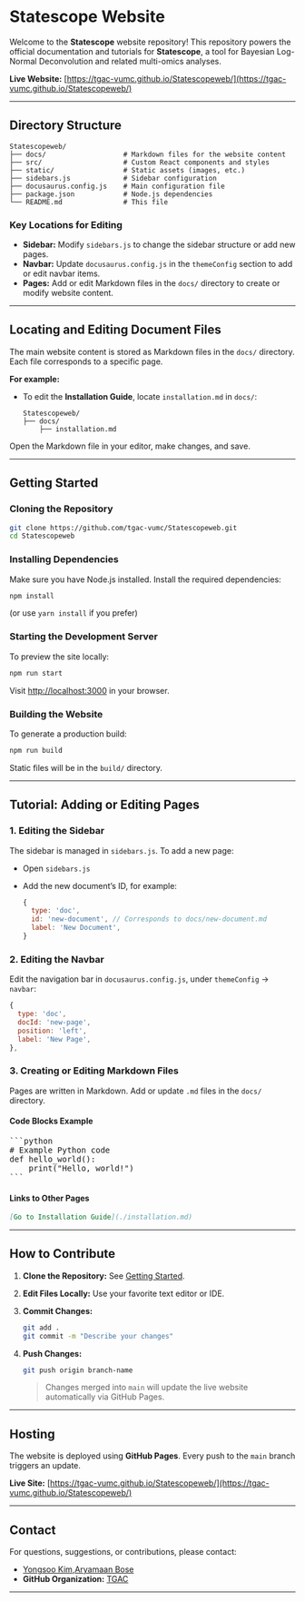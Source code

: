 # **Statescope Website**

Welcome to the **Statescope** website repository! This repository powers the official documentation and tutorials for **Statescope**, a tool for Bayesian Log-Normal Deconvolution and related multi-omics analyses.

**Live Website:** [https://tgac-vumc.github.io/Statescopeweb/](https://tgac-vumc.github.io/Statescopeweb/)

---

## **Directory Structure**

```plaintext
Statescopeweb/
├── docs/                   # Markdown files for the website content
├── src/                    # Custom React components and styles
├── static/                 # Static assets (images, etc.)
├── sidebars.js             # Sidebar configuration
├── docusaurus.config.js    # Main configuration file
├── package.json            # Node.js dependencies
└── README.md               # This file
```

### **Key Locations for Editing**

* **Sidebar:** Modify `sidebars.js` to change the sidebar structure or add new pages.
* **Navbar:** Update `docusaurus.config.js` in the `themeConfig` section to add or edit navbar items.
* **Pages:** Add or edit Markdown files in the `docs/` directory to create or modify website content.

---

## **Locating and Editing Document Files**

The main website content is stored as Markdown files in the `docs/` directory.
Each file corresponds to a specific page.

**For example:**

* To edit the **Installation Guide**, locate `installation.md` in `docs/`:

  ```plaintext
  Statescopeweb/
  ├── docs/
      ├── installation.md
  ```

Open the Markdown file in your editor, make changes, and save.

---

## **Getting Started**

### **Cloning the Repository**

```bash
git clone https://github.com/tgac-vumc/Statescopeweb.git
cd Statescopeweb
```

### **Installing Dependencies**

Make sure you have Node.js installed.
Install the required dependencies:

```bash
npm install
```

(or use `yarn install` if you prefer)

### **Starting the Development Server**

To preview the site locally:

```bash
npm run start
```

Visit [http://localhost:3000](http://localhost:3000) in your browser.

### **Building the Website**

To generate a production build:

```bash
npm run build
```

Static files will be in the `build/` directory.

---

## **Tutorial: Adding or Editing Pages**

### **1. Editing the Sidebar**

The sidebar is managed in `sidebars.js`. To add a new page:

* Open `sidebars.js`
* Add the new document’s ID, for example:

  ```js
  {
    type: 'doc',
    id: 'new-document', // Corresponds to docs/new-document.md
    label: 'New Document',
  }
  ```

### **2. Editing the Navbar**

Edit the navigation bar in `docusaurus.config.js`, under `themeConfig` → `navbar`:

```js
{
  type: 'doc',
  docId: 'new-page',
  position: 'left',
  label: 'New Page',
},
```

### **3. Creating or Editing Markdown Files**

Pages are written in Markdown.
Add or update `.md` files in the `docs/` directory.

#### **Code Blocks Example**

<pre>
```python
# Example Python code
def hello_world():
    print("Hello, world!")
```
</pre>

#### **Links to Other Pages**

```markdown
[Go to Installation Guide](./installation.md)
```

---

## **How to Contribute**

1. **Clone the Repository:**
   See [Getting Started](#getting-started).

2. **Edit Files Locally:**
   Use your favorite text editor or IDE.

3. **Commit Changes:**

   ```bash
   git add .
   git commit -m "Describe your changes"
   ```

4. **Push Changes:**

   ```bash
   git push origin branch-name
   ```

   > Changes merged into `main` will update the live website automatically via GitHub Pages.

---

## **Hosting**

The website is deployed using **GitHub Pages**.
Every push to the `main` branch triggers an update.

**Live Site:** [https://tgac-vumc.github.io/Statescopeweb/](https://tgac-vumc.github.io/Statescopeweb/)

---

## **Contact**

For questions, suggestions, or contributions, please contact:

* [Yongsoo Kim](yo.kim@amsterdamumc.nl),[Aryamaan Bose](a.bose1@amsterdamumc.nl)
* **GitHub Organization:** [TGAC](https://github.com/tgac-vumc)
---